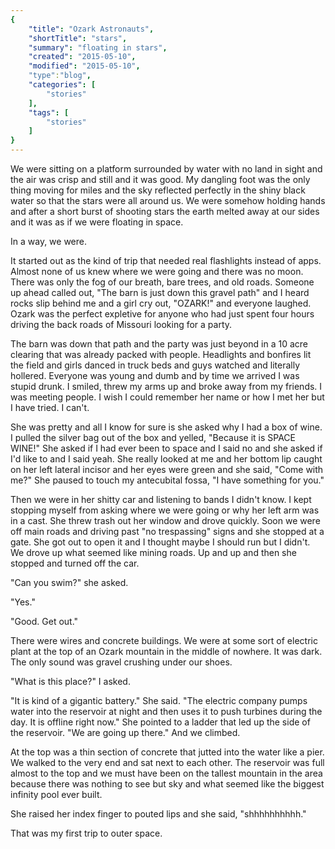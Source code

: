 ```yaml
---
{
    "title": "Ozark Astronauts",
    "shortTitle": "stars",
    "summary": "floating in stars",
    "created": "2015-05-10",
    "modified": "2015-05-10",
    "type":"blog",
    "categories": [
        "stories"
    ],
    "tags": [
        "stories"
    ]
}
---
```

We were sitting on a platform surrounded by water with no land in sight and the air was crisp and still and it was good. My dangling foot was the only thing moving for miles and the sky reflected perfectly in the shiny black water so that the stars were all around us. We were somehow holding hands and after a short burst of shooting stars the earth melted away at our sides and it was as if we were floating in space. 

In a way, we were.

It started out as the kind of trip that needed real flashlights instead of apps. Almost none of us knew where we were going and there was no moon. There was only the fog of our breath, bare trees, and old roads. Someone up ahead called out, "The barn is just down this gravel path" and I heard rocks slip behind me and a girl cry out, "OZARK!" and everyone laughed. Ozark was the perfect expletive for anyone who had just spent four hours driving the back roads of Missouri looking for a party.

The barn was down that path and the party was just beyond in a 10 acre clearing that was already packed with people. Headlights and bonfires lit the field and girls danced in truck beds and guys watched and literally hollered. Everyone was young and dumb and by time we arrived I was stupid drunk. I smiled, threw my arms up and broke away from my friends. I was meeting people. I wish I could remember her name or how I met her but I have tried. I can't. 

She was pretty and all I know for sure is she asked why I had a box of wine. I pulled the silver bag out of the box and yelled, "Because it is SPACE WINE!" She asked if I had ever been to space and I said no and she asked if I'd like to and I said yeah. She really looked at me and her bottom lip caught on her left lateral incisor and her eyes were green and she said, "Come with me?" She paused to touch my antecubital fossa, "I have something for you."

Then we were in her shitty car and listening to bands I didn't know. I kept stopping myself from asking where we were going or why her left arm was in a cast. She threw trash out her window and drove quickly. Soon we were off main roads and driving past "no trespassing" signs and she stopped at a gate. She got out to open it and I thought maybe I should run but I didn't. We drove up what seemed like mining roads. Up and up and then she stopped and turned off the car.

"Can you swim?" she asked.

"Yes."

"Good. Get out."

There were wires and concrete buildings. We were at some sort of electric plant at the top of an Ozark mountain in 
the middle of nowhere. It was dark. The only sound was gravel crushing under our shoes.

"What is this place?" I asked.

"It is kind of a gigantic battery." She said. "The electric company pumps water into the reservoir at night and then uses it to push turbines during the day. It is offline right now." She pointed to a ladder that led up the side of the reservoir. "We are going up there." And we climbed.

At the top was a thin section of concrete that jutted into the water like a pier. We walked to the very end and sat next to each other. The reservoir was full almost to the top and we must have been on the tallest mountain in the area because there was nothing to see but sky and what seemed like the biggest infinity pool ever built.

She raised her index finger to pouted lips and she said, "shhhhhhhhhh."
 
That was my first trip to outer space.